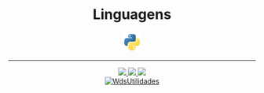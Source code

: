 
<h1 align="center">Linguagens</h1>
    <p align="center">
        <a href="https://flask.palletsprojects.com/" target="_blank" rel="noreferrer">  <img src="https://raw.githubusercontent.com/devicons/devicon/master/icons/python/python-original.svg" alt="python" width="40" height="40"/> </a>
    <hr>
    <p align="center">
        <a href="https://github.com/WdsUtilidades"><img src="https://komarev.com/ghpvc/?username=WdsUtilidades&color=blueviolet">
            <img src="https://shields.io/github/stars/WdsUtilidades?label=stars">
            <img src="https://shields.io/github/watchers/followers/WdsUtilidades?label=Seguidores">
        <br>
        <img src="https://github-readme-stats.vercel.app/api?username=WdsUtilidades&show_icons=true&locale=en" alt="WdsUtilidades" width=780 height=310/>
    </p>
